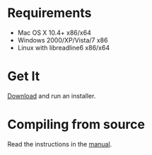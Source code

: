 # Requirements #

  * Mac OS X 10.4+ x86/x64
  * Windows 2000/XP/Vista/7 x86
  * Linux with libreadline6 x86/x64

# Get It #

[Download](http://code.google.com/p/horns/downloads/list) and run an installer.

# Compiling from source #

Read the instructions in the [manual](http://code.google.com/p/horns/downloads/list).